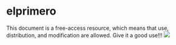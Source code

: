 # elprimero
This document is a free-access resource, which means that use, distribution, and modification are allowed.
Give it a good use!!!
![](https://aguacatec.es/wp-content/uploads/2023/10/e5a978b8-6772-4c85-a50e-15581af7d483_clipdrop-cleanup-jpeg.webp)
